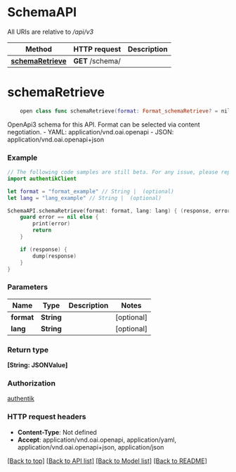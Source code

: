 # SchemaAPI

All URIs are relative to */api/v3*

Method | HTTP request | Description
------------- | ------------- | -------------
[**schemaRetrieve**](SchemaAPI.md#schemaretrieve) | **GET** /schema/ | 


# **schemaRetrieve**
```swift
    open class func schemaRetrieve(format: Format_schemaRetrieve? = nil, lang: Lang_schemaRetrieve? = nil, completion: @escaping (_ data: [String: JSONValue]?, _ error: Error?) -> Void)
```



OpenApi3 schema for this API. Format can be selected via content negotiation.  - YAML: application/vnd.oai.openapi - JSON: application/vnd.oai.openapi+json

### Example
```swift
// The following code samples are still beta. For any issue, please report via http://github.com/OpenAPITools/openapi-generator/issues/new
import authentikClient

let format = "format_example" // String |  (optional)
let lang = "lang_example" // String |  (optional)

SchemaAPI.schemaRetrieve(format: format, lang: lang) { (response, error) in
    guard error == nil else {
        print(error)
        return
    }

    if (response) {
        dump(response)
    }
}
```

### Parameters

Name | Type | Description  | Notes
------------- | ------------- | ------------- | -------------
 **format** | **String** |  | [optional] 
 **lang** | **String** |  | [optional] 

### Return type

**[String: JSONValue]**

### Authorization

[authentik](../README.md#authentik)

### HTTP request headers

 - **Content-Type**: Not defined
 - **Accept**: application/vnd.oai.openapi, application/yaml, application/vnd.oai.openapi+json, application/json

[[Back to top]](#) [[Back to API list]](../README.md#documentation-for-api-endpoints) [[Back to Model list]](../README.md#documentation-for-models) [[Back to README]](../README.md)

